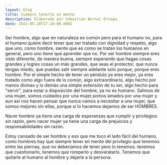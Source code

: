 ```yaml
---
layout: blog
title: Siempre tenerlo en mente
description: Elaborado por Sebastian Bernal Ortega.
date: 2022-05-28T17:10:00.000Z
---
```

Ser hombre, algo que en naturaleza es común pero para el humano no, para el humano quiere decir tener que ser tratado con dignidad y respeto, algo que uno, como hombre, siente que es como se tratan los humanos en general, pero uno tiene que aprender que no. Por ser hombre siempre eres visto diferente, de manera buena, siempre esperando que hagas cosas grandes y logres cosas un más grandes, que seas el protector, que nunca tengas miedo, que puedas salir siempre adelante solo porque, porque eres hombre. Por el simple hecho de tener un péndulo ya eres mejor, ya eres tratado como algo fuera de lo común, algo extraordinario, algo hecho por manos divinas y lo demás una simple extensión de tu ser, algo hecho para "servir", para estar a disposición del hombre, ya no es humano. Salimos de una mujer, somos cuidados por una mujer,somos amados por una mujer y aun así nos hacen pensar que nunca vamos a necesitar a una mujer, que somos mejores sin ellas, porque si lo hacemos dejamos de ser HOMBRES.

Nacer hombre ya tiene una carga de esperanzas que cumplir y privilegios sin razón, pero nacer mujer ya tiene una carga de prejuicios y responsabilidades sin razón. 

Estoy cansado de ser hombre y eso que me toco el lado fácil del humano, como hombres hay que siempre tener en mente del privilegio que tenemos entre las piernas, que no deberíamos de tener pero lo tenemos. tenemos que cuestionarlo, tenemos que romperlo y desvaratarlo. Tenemos que quitarle al humano al hombre y dejarle a la persona.